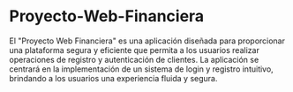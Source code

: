 # Proyecto-Web-Financiera
El "Proyecto Web Financiera" es una aplicación diseñada para proporcionar una plataforma segura y eficiente que permita a los usuarios realizar operaciones de registro y autenticación de clientes. La aplicación se centrará en la implementación de un sistema de login y registro intuitivo, brindando a los usuarios una experiencia fluida y segura.
